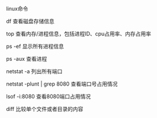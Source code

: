 linux命令



df	查看磁盘存储信息

top	查看内存/进程信息，包括进程ID、cpu占用率、内存占用率

ps -ef	显示所有进程信息

ps -aux	查看进程

netstat -a	列出所有端口

netstat -plunt | grep 8080 查看端口号占用情况

lsof -i:8080 查看8080端口占用情况

diff	比较单个文件或者目录的内容

